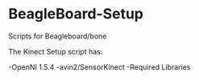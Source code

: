 BeagleBoard-Setup
=================
Scripts for Beagleboard/bone

The Kinect Setup script has:

  -OpenNI 1.5.4
  -avin2/SensorKinect
  -Required Libraries
